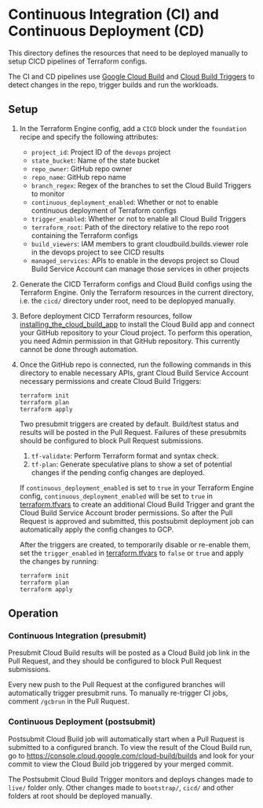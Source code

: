 # Continuous Integration (CI) and Continuous Deployment (CD)

This directory defines the resources that need to be deployed manually
to setup CICD pipelines of Terraform configs.

The CI and CD pipelines use
[Google Cloud Build](https://cloud.google.com/cloud-build) and
[Cloud Build Triggers](https://cloud.google.com/cloud-build/docs/automating-builds/create-manage-triggers)
to detect changes in the repo, trigger builds and run the workloads.

## Setup

1. In the Terraform Engine config, add a `CICD` block under the `foundation`
    recipe and specify the following attributes:

    * `project_id`: Project ID of the `devops` project
    * `state_bucket`: Name of the state bucket
    * `repo_owner`: GitHub repo owner
    * `repo_name`: GitHub repo name
    * `branch_regex`: Regex of the branches to set the Cloud Build Triggers to
        monitor
    * `continuous_deployment_enabled`: Whether or not to enable continuous
        deployment of Terraform configs
    * `trigger_enabled`: Whether or not to enable all Cloud Build Triggers
    * `terraform_root`: Path of the directory relative to the repo root
        containing the Terraform configs
    * `build_viewers`: IAM members to grant cloudbuild.builds.viewer role
        in the devops project to see CICD results
    * `managed_services`: APIs to enable in the devops project so Cloud
        Build Service Account can manage those services in other projects

1. Generate the CICD Terraform configs and Cloud Build configs using the
    Terraform Engine. Only the Terraform resources in the current directory,
    i.e. the `cicd/` directory under root, need to be deplopyed manually.

1. Before deployment CICD Terraform resources, follow
    [installing_the_cloud_build_app](https://cloud.google.com/cloud-build/docs/automating-builds/create-github-app-triggers#installing_the_cloud_build_app)
    to install the Cloud Build app and connect your GitHub repository to your
    Cloud project. To perform this operation, you need Admin permission in that
    GitHub repository. This currently cannot be done through automation.

1. Once the GitHub repo is connected, run the following commands in this
    directory to enable necessary APIs, grant Cloud Build Service Account
    necessary permissions and create Cloud Build Triggers:

    ```shell
    terraform init
    terraform plan
    terraform apply
    ```

    Two presubmit triggers are created by default. Build/test status and results
    will be posted in the Pull Request. Failures of these presubmits should
    be configured to block Pull Request submissions.

    1. `tf-validate`: Perform Terraform format and syntax check.
    1. `tf-plan`: Generate speculative plans to show a set of potential changes
        if the pending config changes are deployed.

    If `continuous_deployment_enabled` is set to `true` in your Terraform Engine
    config, `continuous_deployment_enabled` will be set to `true` in
    [terraform.tfvars](./terraform.tfvars) to create an additional Cloud Build
    Trigger and grant the Cloud Build Service Account broder permissions. So
    after the Pull Request is approved and submitted, this postsubmit deployment
    job can automatically apply the config changes to GCP.

    After the triggers are created, to temporarily disable or re-enable them,
    set the `trigger_enabled` in [terraform.tfvars](./terraform.tfvars) to
    `false` or `true` and apply the changes by running:

    ```shell
    terraform init
    terraform plan
    terraform apply
    ```

## Operation

### Continuous Integration (presubmit)

Presubmit Cloud Build results will be posted as a Cloud Build job link in the
Pull Request, and they should be configured to block Pull Request submissions.

Every new push to the Pull Request at the configured branches will automatically
trigger presubmit runs. To manually re-trigger CI jobs, comment `/gcbrun` in the
Pull Ruquest.

### Continuous Deployment (postsubmit)

Postsubmit Cloud Build job will automatically start when a Pull Ruquest is
submitted to a configured branch. To view the result of the Cloud Build run, go
to <https://console.cloud.google.com/cloud-build/builds> and look for your commit
to view the Cloud Build job triggered by your merged commit.

The Postsubmit Cloud Build Trigger monitors and deploys changes made to `live/`
folder only. Other changes made to `bootstrap/`, `cicd/` and other folders at
root should be deployed manually.

